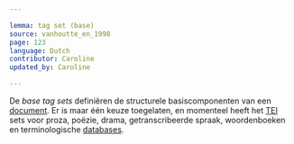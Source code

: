 ```yaml
---

lemma: tag set (base)
source: vanhoutte_en_1998
page: 123
language: Dutch
contributor: Caroline
updated_by: Caroline

---
```


De _base tag sets_ definiëren de structurele basiscomponenten van een [document](document.html). Er is maar één keuze toegelaten, en momenteel heeft het [TEI](TEI.html) sets voor proza, poëzie, drama, getranscribeerde spraak, woordenboeken en terminologische [databases](database.html).

